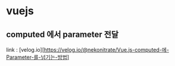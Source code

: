 # vuejs

## computed 에서 parameter 전달
link : [velog.io][https://velog.io/@nekonitrate/Vue.js-computed-에-Parameter-를-넘기는-방법]